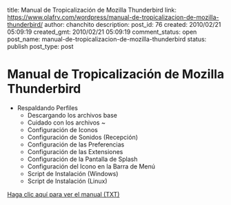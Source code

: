 title: Manual de Tropicalización de Mozilla Thunderbird
link: https://www.olafrv.com/wordpress/manual-de-tropicalizacion-de-mozilla-thunderbird/
author: chanchito
description: 
post_id: 76
created: 2010/02/21 05:09:19
created_gmt: 2010/02/21 05:09:19
comment_status: open
post_name: manual-de-tropicalizacion-de-mozilla-thunderbird
status: publish
post_type: post

# Manual de Tropicalización de Mozilla Thunderbird

- Respaldando Perfiles
    - Descargando los archivos base
    - Cuidado con los archivos ~
    - Configuración de Iconos
    - Configuración de Sonidos (Recepción)
    - Configuración de las Preferencias
    - Configuración de las Extensiones
    - Configuración de la Pantalla de Splash
    - Configuración del Icono en la Barra de Menú
    - Script de Instalación (Windows)
    - Script de Instalación (Linux)

[Haga clic aquí para ver el manual (TXT)](http://www.olafrv.com/wp-content/uploads/2010/02/moz-tb-tropical-16092008.txt)